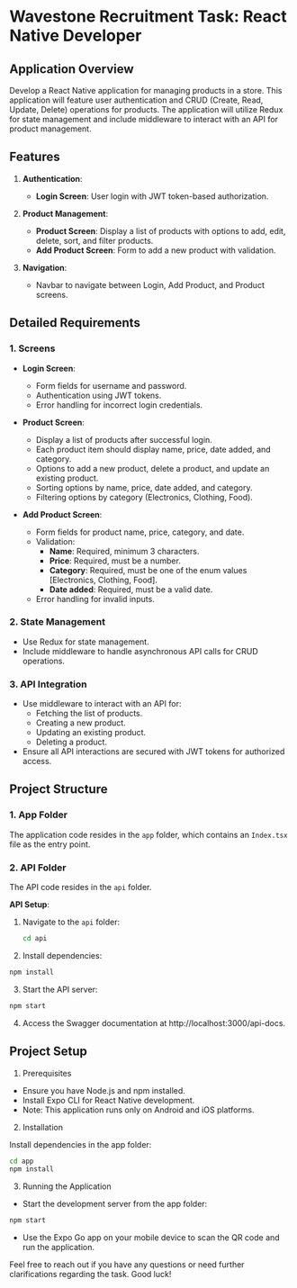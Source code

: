# Wavestone Recruitment Task: React Native Developer

## Application Overview

Develop a React Native application for managing products in a store. This application will feature user authentication and CRUD (Create, Read, Update, Delete) operations for products. The application will utilize Redux for state management and include middleware to interact with an API for product management.

## Features

1. **Authentication**:

   - **Login Screen**: User login with JWT token-based authorization.

2. **Product Management**:

   - **Product Screen**: Display a list of products with options to add, edit, delete, sort, and filter products.
   - **Add Product Screen**: Form to add a new product with validation.

3. **Navigation**:
   - Navbar to navigate between Login, Add Product, and Product screens.

## Detailed Requirements

### 1. Screens

- **Login Screen**:

  - Form fields for username and password.
  - Authentication using JWT tokens.
  - Error handling for incorrect login credentials.

- **Product Screen**:

  - Display a list of products after successful login.
  - Each product item should display name, price, date added, and category.
  - Options to add a new product, delete a product, and update an existing product.
  - Sorting options by name, price, date added, and category.
  - Filtering options by category (Electronics, Clothing, Food).

- **Add Product Screen**:
  - Form fields for product name, price, category, and date.
  - Validation:
    - **Name**: Required, minimum 3 characters.
    - **Price**: Required, must be a number.
    - **Category**: Required, must be one of the enum values [Electronics, Clothing, Food].
    - **Date added**: Required, must be a valid date.
  - Error handling for invalid inputs.

### 2. State Management

- Use Redux for state management.
- Include middleware to handle asynchronous API calls for CRUD operations.

### 3. API Integration

- Use middleware to interact with an API for:
  - Fetching the list of products.
  - Creating a new product.
  - Updating an existing product.
  - Deleting a product.
- Ensure all API interactions are secured with JWT tokens for authorized access.

## Project Structure

### 1. App Folder

The application code resides in the `app` folder, which contains an `Index.tsx` file as the entry point.

### 2. API Folder

The API code resides in the `api` folder.

**API Setup**:

1. Navigate to the `api` folder:
   ```bash
   cd api
   ```
2. Install dependencies:

```bash
npm install
```

3. Start the API server:

```bash
npm start
```

4. Access the Swagger documentation at http://localhost:3000/api-docs.

## Project Setup

1. Prerequisites

- Ensure you have Node.js and npm installed.
- Install Expo CLI for React Native development.
- Note: This application runs only on Android and iOS platforms.

2. Installation

Install dependencies in the app folder:

```bash
cd app
npm install
```

3. Running the Application

- Start the development server from the app folder:

```bash
npm start
```

- Use the Expo Go app on your mobile device to scan the QR code and run the application.

Feel free to reach out if you have any questions or need further clarifications regarding the task. Good luck!
